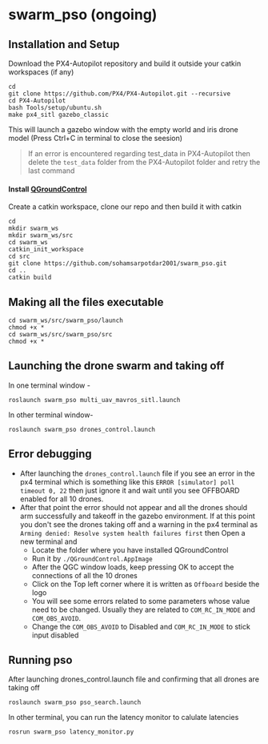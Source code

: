 # swarm_pso (ongoing)

## Installation and Setup
Download the PX4-Autopilot repository and build it outside your catkin workspaces (if any)
```
cd
git clone https://github.com/PX4/PX4-Autopilot.git --recursive
cd PX4-Autopilot
bash Tools/setup/ubuntu.sh
make px4_sitl gazebo_classic
```
This will launch a gazebo window with the empty world and iris drone model (Press Ctrl+C in terminal to close the seesion)

> If an error is encountered regarding test_data in PX4-Autopilot then delete the `test_data` folder from the PX4-Autopilot folder and retry the last command

#### Install [QGroundControl](https://docs.qgroundcontrol.com/master/en/qgc-user-guide/getting_started/download_and_install.html#ubuntu) 

Create a catkin workspace, clone our repo and then build it with catkin
```
cd
mkdir swarm_ws
mkdir swarm_ws/src
cd swarm_ws
catkin_init_workspace
cd src
git clone https://github.com/sohamsarpotdar2001/swarm_pso.git
cd ..
catkin build
```

## Making all the files executable
```
cd swarm_ws/src/swarm_pso/launch
chmod +x *
cd swarm_ws/src/swarm_pso/src
chmod +x *
```

## Launching the drone swarm and taking off
In one terminal window -
```
roslaunch swarm_pso multi_uav_mavros_sitl.launch
```
In other terminal window-
```
roslaunch swarm_pso drones_control.launch
```

## Error debugging
- After launching the `drones_control.launch` file if you see an error in the px4 terminal which is something like this `ERROR [simulator] poll timeout 0, 22` then just ignore it and wait until you see OFFBOARD enabled for all 10 drones.
- After that point the error should not appear and all the drones should arm successfully and takeoff in the gazebo environment. If at this point you don't see the drones taking off and a warning in the px4 terminal as `Arming denied: Resolve system health failures first` then Open a new terminal and
  - Locate the folder where you have installed QGroundControl
  - Run it by `./QGroundControl.AppImage`
  - After the QGC window loads, keep pressing OK to accept the connections of all the 10 drones
  - Click on the Top left corner where it is written as `Offboard` beside the logo
  - You will see some errors related to some parameters whose value need to be changed. Usually they are related to `COM_RC_IN_MODE` and `COM_OBS_AVOID`.
  - Change the `COM_OBS_AVOID` to Disabled and `COM_RC_IN_MODE` to stick input disabled 

## Running pso
After launching drones_control.launch file and confirming that all drones are taking off
```
roslaunch swarm_pso pso_search.launch
```
In other terminal, you can run the latency monitor to calulate latencies
```
rosrun swarm_pso latency_monitor.py
```
